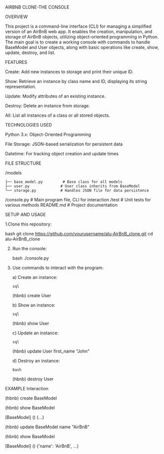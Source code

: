 

AIRBNB CLONE-THE CONSOLE


OVERVIEW


This project is a command-line interface (CLI) for managing a simplified version of an AirBnB web app. It enables the creation, manipulation, and storage of AirBnB objects, utilizing object-oriented programming in Python. The main goal is to create a working console with commands to handle BaseModel and User objects, along with basic operations like create, show, update, destroy, and list.



FEATURES

Create: Add new instances to storage and print their unique ID.

Show: Retrieve an instance by class name and ID, displaying its string representation.

Update: Modify attributes of an existing instance.

Destroy: Delete an instance from storage.

All: List all instances of a class or all stored objects.



TECHNOLOGIES USED


Python 3.x: Object-Oriented Programming

File Storage: JSON-based serialization for persistent data

Datetime: For tracking object creation and update times


FILE STRUCTURE


/models

    ├── base_model.py         # Base class for all models
    ├── user.py              # User class inherits from BaseModel
    └── storage.py           # Handles JSON file for data persistence
/console.py                  # Main program file, CLI for interaction
/test                        # Unit tests for various methods
README.md                   # Project documentation



SETUP AND USAGE




1.Clone this repository:

  bash
  git clone https://github.com/yourusername/alu-AirBnB_clone.git
  cd alu-AirBnB_clone
  
2. Run the console:
   
    bash
   ./console.py

4. Use commands to interact with the program:

   a) Create an instance:
   
       sql
      (hbnb) create User

   b) Show an instance:
   
       sql
      (hbnb) show User <id>

   c) Update an instance:
   
       sql
      (hbnb) update User <id> first_name "John"

   d) Destroy an instance:
   
       bash
      (hbnb) destroy User <id>


      

EXAMPLE Interaction



(hbnb) create BaseModel

<generated-id>
  
(hbnb) show BaseModel <generated-id>

[BaseModel] (<generated-id>) {...}

(hbnb) update BaseModel <generated-id> name "AirBnB"

(hbnb) show BaseModel <generated-id>

[BaseModel] (<generated-id>) {'name': 'AirBnB', ...}


